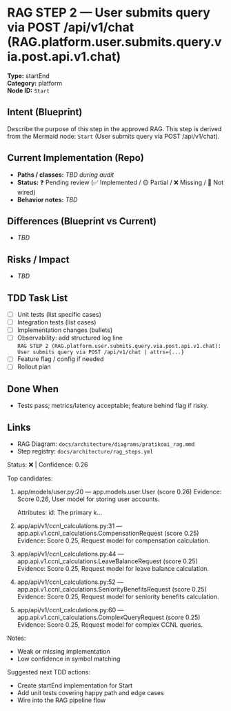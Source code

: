 # RAG STEP 2 — User submits query via POST /api/v1/chat (RAG.platform.user.submits.query.via.post.api.v1.chat)

**Type:** startEnd  
**Category:** platform  
**Node ID:** `Start`

## Intent (Blueprint)
Describe the purpose of this step in the approved RAG. This step is derived from the Mermaid node: `Start` (User submits query via POST /api/v1/chat).

## Current Implementation (Repo)
- **Paths / classes:** _TBD during audit_
- **Status:** ❓ Pending review (✅ Implemented / 🟡 Partial / ❌ Missing / 🔌 Not wired)
- **Behavior notes:** _TBD_

## Differences (Blueprint vs Current)
- _TBD_

## Risks / Impact
- _TBD_

## TDD Task List
- [ ] Unit tests (list specific cases)
- [ ] Integration tests (list cases)
- [ ] Implementation changes (bullets)
- [ ] Observability: add structured log line  
  `RAG STEP 2 (RAG.platform.user.submits.query.via.post.api.v1.chat): User submits query via POST /api/v1/chat | attrs={...}`
- [ ] Feature flag / config if needed
- [ ] Rollout plan

## Done When
- Tests pass; metrics/latency acceptable; feature behind flag if risky.

## Links
- RAG Diagram: `docs/architecture/diagrams/pratikoai_rag.mmd`
- Step registry: `docs/architecture/rag_steps.yml`


<!-- AUTO-AUDIT:BEGIN -->
Status: ❌  |  Confidence: 0.26

Top candidates:
1) app/models/user.py:20 — app.models.user.User (score 0.26)
   Evidence: Score 0.26, User model for storing user accounts.

    Attributes:
        id: The primary k...
2) app/api/v1/ccnl_calculations.py:31 — app.api.v1.ccnl_calculations.CompensationRequest (score 0.25)
   Evidence: Score 0.25, Request model for compensation calculation.
3) app/api/v1/ccnl_calculations.py:44 — app.api.v1.ccnl_calculations.LeaveBalanceRequest (score 0.25)
   Evidence: Score 0.25, Request model for leave balance calculation.
4) app/api/v1/ccnl_calculations.py:52 — app.api.v1.ccnl_calculations.SeniorityBenefitsRequest (score 0.25)
   Evidence: Score 0.25, Request model for seniority benefits calculation.
5) app/api/v1/ccnl_calculations.py:60 — app.api.v1.ccnl_calculations.ComplexQueryRequest (score 0.25)
   Evidence: Score 0.25, Request model for complex CCNL queries.

Notes:
- Weak or missing implementation
- Low confidence in symbol matching

Suggested next TDD actions:
- Create startEnd implementation for Start
- Add unit tests covering happy path and edge cases
- Wire into the RAG pipeline flow
<!-- AUTO-AUDIT:END -->